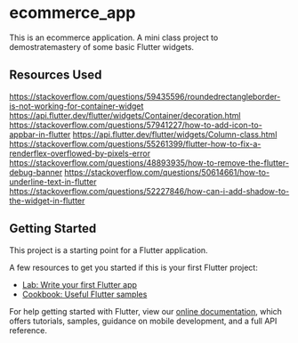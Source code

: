 # ecommerce_app

This is an ecommerce application.  A mini class project to demostratemastery of some basic Flutter widgets.

## Resources Used
https://stackoverflow.com/questions/59435596/roundedrectangleborder-is-not-working-for-container-widget
https://api.flutter.dev/flutter/widgets/Container/decoration.html
https://stackoverflow.com/questions/57941227/how-to-add-icon-to-appbar-in-flutter
https://api.flutter.dev/flutter/widgets/Column-class.html
https://stackoverflow.com/questions/55261399/flutter-how-to-fix-a-renderflex-overflowed-by-pixels-error
https://stackoverflow.com/questions/48893935/how-to-remove-the-flutter-debug-banner
https://stackoverflow.com/questions/50614661/how-to-underline-text-in-flutter
https://stackoverflow.com/questions/52227846/how-can-i-add-shadow-to-the-widget-in-flutter


## Getting Started

This project is a starting point for a Flutter application.

A few resources to get you started if this is your first Flutter project:

- [Lab: Write your first Flutter app](https://flutter.dev/docs/get-started/codelab)
- [Cookbook: Useful Flutter samples](https://flutter.dev/docs/cookbook)

For help getting started with Flutter, view our
[online documentation](https://flutter.dev/docs), which offers tutorials,
samples, guidance on mobile development, and a full API reference.
